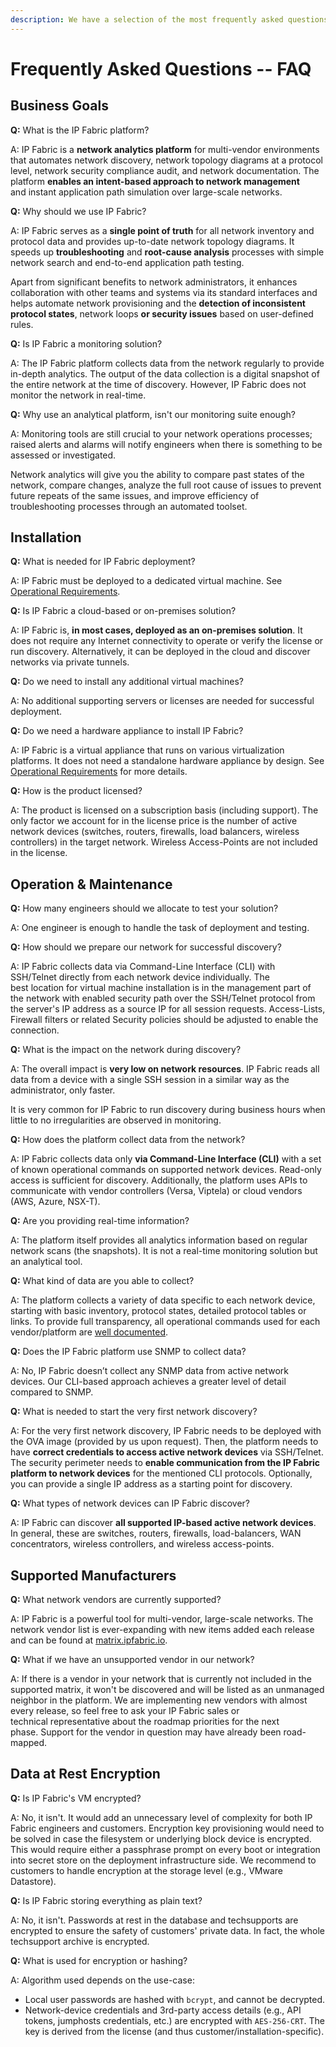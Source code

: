 ```yaml
---
description: We have a selection of the most frequently asked questions that you can check out here!
---
```


# Frequently Asked Questions -- FAQ

## Business Goals

**Q:** What is the IP Fabric platform?

A: IP Fabric is a **network analytics platform** for multi-vendor environments that automates network discovery, network topology diagrams at a protocol level, network security compliance audit, and network documentation. The platform **enables an intent-based approach to network management** and instant application path simulation over large-scale networks.

**Q:** Why should we use IP Fabric?

A: IP Fabric serves as a **single point of truth** for all network inventory and protocol data and provides up-to-date network topology diagrams. It speeds up **troubleshooting** and **root-cause analysis** processes with simple network search and end-to-end application path testing.

Apart from significant benefits to network administrators, it enhances collaboration with other teams and systems via its standard interfaces and helps automate network provisioning and the **detection of inconsistent protocol states**, network loops **or security issues** based on user-defined rules.

**Q:** Is IP Fabric a monitoring solution?

A: The IP Fabric platform collects data from the network regularly to provide in-depth analytics. The output of the data collection is a digital snapshot of the entire network at the time of discovery. However, IP Fabric does not monitor the network in real-time.

**Q:** Why use an analytical platform, isn't our monitoring suite enough?

A: Monitoring tools are still crucial to your network operations processes; raised alerts and alarms will notify engineers when there is something to be assessed or investigated.

Network analytics will give you the ability to compare past states of the network, compare changes, analyze the full root cause of issues to prevent future repeats of the same issues, and improve efficiency of troubleshooting processes through an automated toolset.

## Installation

**Q:** What is needed for IP Fabric deployment?

A: IP Fabric must be deployed to a dedicated virtual machine. See [Operational Requirements](index.md#operational-requirements).

**Q:** Is IP Fabric a cloud-based or on-premises solution?

A: IP Fabric is, **in most cases, deployed as an on-premises solution**. It does not require any Internet connectivity to operate or verify the license or run discovery. Alternatively, it can be deployed in the cloud and discover networks via private tunnels.

**Q:** Do we need to install any additional virtual machines?

A: No additional supporting servers or licenses are needed for successful deployment.

**Q:** Do we need a hardware appliance to install IP Fabric?

A: IP Fabric is a virtual appliance that runs on various virtualization platforms. It does not need a standalone hardware appliance by design. See [Operational Requirements](index.md#operational-requirements) for more details.

**Q:** How is the product licensed?

A: The product is licensed on a subscription basis (including support). The only factor we account for in the license price is the number of active network devices (switches, routers, firewalls, load balancers, wireless controllers) in the target network. Wireless Access-Points are not included in the license.

## Operation & Maintenance

**Q:** How many engineers should we allocate to test your solution?

A: One engineer is enough to handle the task of deployment and testing.

**Q:** How should we prepare our network for successful discovery?

A: IP Fabric collects data via Command-Line Interface (CLI) with SSH/Telnet directly from each network device individually. The best location for virtual machine installation is in the management part of the network with enabled security path over the SSH/Telnet protocol from the server's IP address as a source IP for all session requests. Access-Lists, Firewall filters or related Security policies should be adjusted to enable the connection.

**Q:** What is the impact on the network during discovery?

A: The overall impact is **very low on network resources**. IP Fabric reads all data from a device with a single SSH session in a similar way as the administrator, only faster.

It is very common for IP Fabric to run discovery during business hours when little to no irregularities are observed in monitoring.

**Q:** How does the platform collect data from the network?

A: IP Fabric collects data only **via Command-Line Interface (CLI)** with a set of known operational commands on supported network devices. Read-only access is sufficient for discovery. Additionally, the platform uses APIs to communicate with vendor controllers (Versa, Viptela) or cloud vendors (AWS, Azure, NSX-T).

**Q:** Are you providing real-time information?

A: The platform itself provides all analytics information based on regular network scans (the snapshots). It is not a real-time monitoring solution but an analytical tool.

**Q:** What kind of data are you able to collect?

A: The platform collects a variety of data specific to each network device, starting with basic inventory, protocol states, detailed protocol tables or links. To provide full transparency, all operational commands used for each vendor/platform are [well documented](https://matrix.ipfabric.io).

**Q:** Does the IP Fabric platform use SNMP to collect data?

A: No, IP Fabric doesn’t collect any SNMP data from active network devices. Our CLI-based approach achieves a greater level of detail compared to SNMP.

**Q:** What is needed to start the very first network discovery?

A: For the very first network discovery, IP Fabric needs to be deployed with the OVA image (provided by us upon request). Then, the platform needs to have **correct credentials to access active network devices** via SSH/Telnet. The security perimeter needs to **enable communication from the IP Fabric platform to network devices** for the mentioned CLI protocols. Optionally, you can provide a single IP address as a starting point for discovery.

**Q:** What types of network devices can IP Fabric discover?

A: IP Fabric can discover **all supported IP-based active network devices**. In general, these are switches, routers, firewalls, load-balancers, WAN concentrators, wireless controllers, and wireless access-points.

## Supported Manufacturers

**Q:** What network vendors are currently supported?

A: IP Fabric is a powerful tool for multi-vendor, large-scale networks. The network vendor list is ever-expanding with new items added each release and can be found at [matrix.ipfabric.io](https://matrix.ipfabric.io).

**Q:** What if we have an unsupported vendor in our network?

A: If there is a vendor in your network that is currently not included in the supported matrix, it won't be discovered and will be listed as an unmanaged neighbor in the platform. We are implementing new vendors with almost every release, so feel free to ask your IP Fabric sales or technical representative about the roadmap priorities for the next phase. Support for the vendor in question may have already been road-mapped.

## Data at Rest Encryption

**Q:** Is IP Fabric's VM encrypted?

A: No, it isn't. It would add an unnecessary level of complexity for both IP Fabric engineers and customers. Encryption key provisioning would need to be solved in case the filesystem or underlying block device is encrypted. This would require either a passphrase prompt on every boot or integration into secret store on the deployment infrastructure side. We recommend to customers to handle encryption at the storage level (e.g., VMware Datastore).

**Q:** Is IP Fabric storing everything as plain text?

A: No, it isn't. Passwords at rest in the database and techsupports are encrypted to ensure the safety of customers' private data. In fact, the whole techsupport archive is encrypted.

**Q:** What is used for encryption or hashing?

A: Algorithm used depends on the use-case:

- Local user passwords are hashed with `bcrypt`, and cannot be decrypted.
- Network-device credentials and 3rd-party access details (e.g., API tokens, jumphosts credentials, etc.) are encrypted with `AES-256-CRT`. The key is derived from the license (and thus customer/installation-specific).
